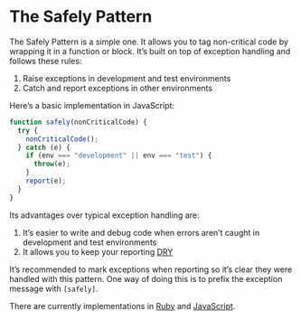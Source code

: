 # The Safely Pattern

The Safely Pattern is a simple one. It allows you to tag non-critical code by wrapping it in a function or block. It’s built on top of exception handling and follows these rules:

1. Raise exceptions in development and test environments
2. Catch and report exceptions in other environments

Here’s a basic implementation in JavaScript:

```javascript
function safely(nonCriticalCode) {
  try {
    nonCriticalCode();
  } catch (e) {
    if (env === "development" || env === "test") {
      throw(e);
    }
    report(e);
  }
}
```

Its advantages over typical exception handling are:

1. It’s easier to write and debug code when errors aren’t caught in development and test environments
2. It allows you to keep your reporting [DRY](https://en.wikipedia.org/wiki/Don't_repeat_yourself)

It’s recommended to mark exceptions when reporting so it’s clear they were handled with this pattern. One way of doing this is to prefix the exception message with `[safely]`.

There are currently implementations in [Ruby](https://github.com/ankane/safely) and [JavaScript](https://github.com/ankane/safely.js).
